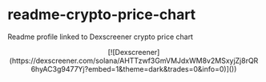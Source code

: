 # readme-crypto-price-chart
Readme profile linked to Dexscreener crypto price chart

<div align="center">
  [![Dexscreener](https://dexscreener.com/solana/AHTTzwf3GmVMJdxWM8v2MSxyjZj8rQR6hyAC3g9477Yj?embed=1&theme=dark&trades=0&info=0)]())
</div>
